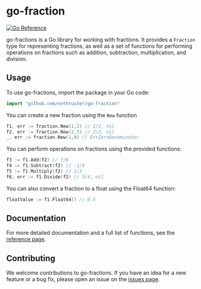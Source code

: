 # go-fraction
[![Go Reference](https://pkg.go.dev/badge/github.com/nethruster/go-fraction.svg)](https://pkg.go.dev/github.com/nethruster/go-fraction)

go-fractions is a Go library for working with fractions. It provides a
`Fraction` type for representing fractions, as well as a set of functions for
performing operations on fractions such as addition, subtraction,
multiplication, and division.

## Usage
To use go-fractions, import the package in your Go code:

```go
import "github.com/nethruster/go-fraction"
```

You can create a new fraction using the `New` function

```go
f1, err := fraction.New(1,2) // 1/2, nil
f2, err := fraction.New(2,3) // 2/3, nil
_, err := fraction.New(1,0) // ErrZeroDenominator
```

You can perform operations on fractions using the provided functions:

```go
f3 := f1.Add(f2) // 7/6
f4 := f1.Subtract(f2) // -1/6
f5 := f1.Multiply(f2) // 1/3
f6, err := f1.Divide(f2) // 3/4, nil
```

You can also convert a fraction to a float using the Float64 function:

```go
floatValue := f1.Float64() // 0.5
```

## Documentation
For more detailed documentation and a full list of functions, see the
[reference page](https://pkg.go.dev/github.com/nethruster/go-fraction).

## Contributing
We welcome contributions to go-fractions. If you have an idea for a new
feature or a bug fix, please open an issue on the
[issues page](https://github.com/nethruster/go-fraction/issues).
